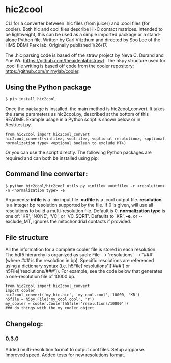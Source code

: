 # hic2cool #

CLI for a converter between .hic files (from juicer) and .cool files (for cooler).  Both hic and cool files describe Hi-C contact matrices. Intended to be lightweight, this can be used as a simple imported package or a stand-alone Python file. Written by Carl Vitzthum and directed by Soo Lee of the HMS DBMI Park lab.
Originally published 1/26/17.

The .hic parsing code is based off the straw project by Neva C. Durand and Yue Wu (https://github.com/theaidenlab/straw). The h5py structure used for .cool file writing is based off code from the cooler repository: https://github.com/mirnylab/cooler.

## Using the Python package
```
$ pip install hic2cool
```

Once the package is installed, the main method is hic2cool_convert. It takes the same parameters as hic2cool.py, described at the bottom of this README. Example usage in a Python script is shown below or in /test/test.py.
```
from hic2cool import hic2cool_convert
hic2cool_convert(<infile>, <outfile>, <optional resolution>, <optional normalization type> <optional boolean to exclude MT>)
```

Or you can use the script directly. The following Python packages are required and can both be installed using pip:

## Command line converter:
```
$ python hic2cool/hic2cool_utils.py <infile> <outfile> -r <resolution> -n <normalization type> -e
```
Arguments:
**infile** is a .hic input file.
**outfile** is a .cool output file.
**resolution** is a integer bp resolution supported by the file. If 0 is given, will use all resolutions to build a multi-resolution file. Default is 0.
**normalization type** is one of: 'KR', 'NONE', 'VC', or 'VC_SQRT'. Defaults to 'KR'.
**-e**, or --exclude_MT, ignores the mitochondrial contacts if provided.

## File structure
All the information for a complete cooler file is stored in each resolution. The hdf5 hierarchy is organized as such:
File --> 'resolutions' --> '###' (where ### is the resolution in bp).
Specific resolutions are referenced using a dictionary syntax (i.e. h5File['resolutions']['###'] or h5File['resolutions/###']).
For example, see the code below that generates a one-resolution file of 10000 bp.
```
from hic2cool import hic2cool_convert
import cooler
hic2cool_convert('my_hic.hic', 'my_cool.cool', 10000, 'KR')
h5file = h5py.File('my_cool.cool', 'r')
my_cooler = cooler.Cooler(h5file['resolutions/10000'])
### do things with the my_cooler object
```

## Changelog:
### 0.3.0
Added multi-resolution format to output cool files. Setup argparse. Improved speed. Added tests for new resolutions format.
